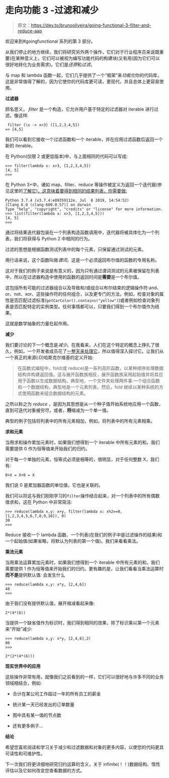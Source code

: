 # 走向功能 3 -过滤和减少

> 原文：<https://dev.to/brunooliveira/going-functional-3-filter-and-reduce-aap>

欢迎来到#goingfunctional 系列的第 3 部分。

从我们停止的地方继续，我们将研究另外两个操作，它们对于行业程序员来说既重要(在某种意义上，它们可以被视为编写功能代码的构建块)又有用(因为它们可以很好地转化为业务需求)。它们是*还原*和*过滤*。

与 map 和 lambda 函数一起，它们几乎提供了一个“框架”来*功能化*你的代码库，这是非常值得了解的，因为它使你的代码库更可读，更现代，并且总体上更容易使用。

**过滤器**

顾名思义， *filter* 是一个构造，它允许用户基于特定的过滤器对 iterable 进行过滤。像这样:

```
 filter (\x -> x>3) ([1,2,3,4,5])
=> [4,5] 
```

我们可以看到它接收一个过滤函数和一个 iterable，并在应用过滤函数后返回一个新的 iterable。

在 Python(仅限 2 或更低版本)中，与上面相同的代码可以写成:

```
>>> filter(lambda x: x>3, [1,2,3,4,5])
[4, 5]
>>> 
```

在 Python 3+中，诸如 map、filter、reduce 等操作被定义为返回一个迭代器(参见这里的[了解它)，这意味着要得到相同的结果列表，你需要做:](https://stackoverflow.com/questions/33174276/why-does-foo-filter-return-a-filter-object-not-a-list) 

```
Python 3.7.4 (v3.7.4:e09359112e, Jul  8 2019, 14:54:52) 
[Clang 6.0 (clang-600.0.57)] on darwin
Type "help", "copyright", "credits" or "license" for more information.
>>> list(filter(lambda x: x>3, [1,2,3,4,5]))
[4, 5]
>>> 
```

通过将结果迭代器包装在一个列表构造函数调用中，迭代器将被具体化为一个列表，我们将获得与 Python 2 中相同的行为。

过滤的思想是根据函数测试列表中的每个元素，只保留通过测试的元素。

用行话来说，这个函数叫做*谓词*，这是一个必须返回布尔值的函数的专用名称。

这对于我们的例子来说是有意义的，因为只有通过谓词测试的元素被保留在列表中，所以在过滤器构造中使用的函数的返回时间是**需要**是一个布尔值。

这包括所有可能的过滤器组合以及导致和/或组合以布尔结束的逻辑操作符:and、or、not、xor、这些操作符的任何组合，以及更专门的方法，例如，检查对象的属性是否匹配过滤标准(`getCarColor().contains("yellow")`)或者例如检查对象列表是否匹配特定的实例类型。任何事情都可以，只要我们得到一个布尔值作为结果。

这就是数学抽象的力量在起作用。

**减少**

我们要讨论的下一个概念是*减少*。在我看来，人们在这个特定的概念上挣扎了很久，例如，一个开发者成员花了[一整天来处理它](https://dev.to/phillipkent/i-spent-an-entire-saturday-trying-to-understand-reduce-27m2)，所以值得深入探讨它。让我们从一个真正的来源(:D)哈斯克尔维基的定义开始:

> 在函数式编程中，fold(或 reduce)是一系列高阶函数，以某种顺序处理数据结构并构建返回值。这与展开函数族相反，展开函数族采用起始值并将其应用于函数以生成数据结构。典型地，一个文件夹处理两件事:一个组合函数和一个数据结构，典型地是一个元素列表。然后，fold 继续以某种系统的方式使用函数来组合数据结构的元素。

之所以称之为 *reduce* ，是因为其思想是从一个种子值开始系统地应用一个函数，直到可迭代对象被穷尽，或者，**将**缩减为一个单一值。

典型的例子包括将列表中的所有元素相加，例如，将列表中的所有元素相乘。

**求和元素**

当用求和操作累加元素时，如果我们想得到一个 iterable 中所有元素的和，我们需要提供 0 作为恒等值来开始我们的归约。

对于每一个单独的元素，恒等式必须是相等的，很明显，对于任何整数 X，我们有:

`0+X = X+0 = X`

我们说 0 是累加器函数的单位值，它也是关联的。

我们可以将这与我们刚刚学习的`filter`操作结合起来，对一个列表中的所有偶数值求和，这在 Python 中非常简洁:

```
>>> reduce(lambda x,y: x+y, filter(lambda x: x%2==0,[1,2,3,4,5,6,7,8,9,10]), 0)
30
>>> 
```

Reduce 接收一个 lambda 函数、一个列表(在我们的例子中是过滤操作的结果)和一个起始值(如果省略，将默认为列表的第一个值)。我们来看看乘法。

**乘法元素**

当用乘法运算累加元素时，如果我们想得到一个 iterable 中所有元素的和，我们需要提供 1 作为恒等值来开始我们的归约。更有趣的是，让我们看看当乘法运算时**而不是**提供默认值:
会发生什么

```
>>> reduce(lambda x,y: x*y, [2,4,6])
48
>>> 
```

由于我们没有提供默认值，展开缩减看起来像:

`2*(4*(6))`

当提供一个缺省值作为标识时，我们得到相同的效果，除了标识乘以第一个元素来“开始”减少:

```
>>> reduce(lambda x,y: x*y, [2,4,6],2)
96
>>> 
```

`2*(2*(4*(6)))`

**现实世界中的应用**

这些操作非常有用，就像我们之前看到的一样，它们可以很好地与许多不同的业务领域相结合，例如:

*   合计在某公司工作超过一年的所有员工的薪金

*   统计某一天已经发出的订单数量

*   图中具有某一值的节点数

*   还有更多例子...

**结论**

希望您喜欢阅读和学习关于减少和过滤数据和对象的更多内容，以使您的代码更具可读性和可维护性。

下一次我们将更详细地研究归约运算的含义，关于 infinite(！！)数据结构、惰性评估以及它如何改变您查看数据的方式。